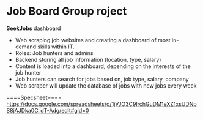 # Job Board Group roject

**SeekJobs** dashboard

- Web scraping job websites and creating a dashboard of most in-demand skills within IT. 
- Roles: Job hunters and admins 
- Backend storing all job information (location, type, salary)
- Content is loaded into a dashboard, depending on the interests of the job hunter
- Job hunters can search for jobs based on, job type, salary, company
- Web scraper will update the database of jobs with new jobs every week


====Specsheet====
https://docs.google.com/spreadsheets/d/1jVJO3C9IrchGuDM1eXZ1xsUDNpS8jAJDka0C_dT-Adg/edit#gid=0
